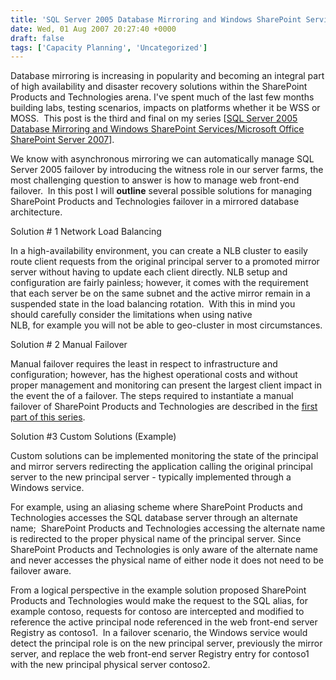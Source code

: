 ```yaml
---
title: 'SQL Server 2005 Database Mirroring and Windows SharePoint Services 3.0/Microsoft Office SharePoint Server 2007 - Part 3 (Failover)'
date: Wed, 01 Aug 2007 20:27:40 +0000
draft: false
tags: ['Capacity Planning', 'Uncategorized']
---
```


Database mirroring is increasing in popularity and becoming an integral part of high availability and disaster recovery solutions within the SharePoint Products and Technologies arena. I've spent much of the last few months building labs, testing scenarios, impacts on platforms whether it be WSS or MOSS.  This post is the third and final on my series \[[SQL Server 2005 Database Mirroring and Windows SharePoint Services/Microsoft Office SharePoint Server 2007](http://blogs.technet.com/wbaer/archive/2007/04/23/sql-server-2005-database-mirroring-and-windows-sharepoint-services-3-0-microsoft-office-sharepoint-server-2007-part-1-introduction-overview-and-basics.aspx)\].

We know with asynchronous mirroring we can automatically manage SQL Server 2005 failover by introducing the witness role in our server farms, the most challenging question to answer is how to manage web front-end failover.  In this post I will **outline** several possible solutions for managing SharePoint Products and Technologies failover in a mirrored database architecture.

Solution # 1 Network Load Balancing

In a high-availability environment, you can create a NLB cluster to easily route client requests from the original principal server to a promoted mirror server without having to update each client directly. NLB setup and configuration are fairly painless; however, it comes with the requirement that each server be on the same subnet and the active mirror remain in a suspended state in the load balancing rotation.  With this in mind you should carefully consider the limitations when using native NLB, for example you will not be able to geo-cluster in most circumstances. 

Solution # 2 Manual Failover

Manual failover requires the least in respect to infrastructure and configuration; however, has the highest operational costs and without proper management and monitoring can present the largest client impact in the event the of a failover. The steps required to instantiate a manual failover of SharePoint Products and Technologies are described in the [first part of this series](http://blogs.technet.com/wbaer/archive/2007/04/23/sql-server-2005-database-mirroring-and-windows-sharepoint-services-3-0-microsoft-office-sharepoint-server-2007-part-1-introduction-overview-and-basics.aspx).

Solution #3 Custom Solutions (Example)

Custom solutions can be implemented monitoring the state of the principal and mirror servers redirecting the application calling the original principal server to the new principal server - typically implemented through a Windows service.

For example, using an aliasing scheme where SharePoint Products and Technologies accesses the SQL database server through an alternate name;  SharePoint Products and Technologies accessing the alternate name is redirected to the proper physical name of the principal server. Since SharePoint Products and Technologies is only aware of the alternate name and never accesses the physical name of either node it does not need to be failover aware.

From a logical perspective in the example solution proposed SharePoint Products and Technologies would make the request to the SQL alias, for example contoso, requests for contoso are intercepted and modified to reference the active principal node referenced in the web front-end server Registry as contoso1.  In a failover scenario, the Windows service would detect the principal role is on the new principal server, previously the mirror server, and replace the web front-end server Registry entry for contoso1 with the new principal physical server contoso2.